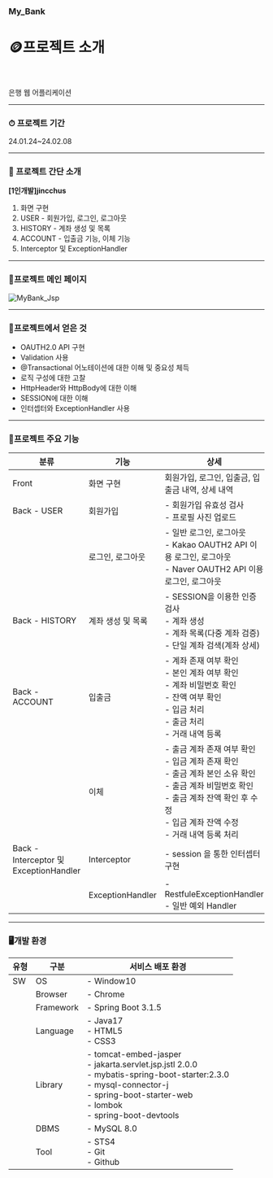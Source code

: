
### My_Bank<br>
<h1>🪙프로젝트 소개</h1><br>

은행 웹 어플리케이션

------

### ⏱ 프로젝트 기간<br>

24.01.24~24.02.08

------

### 👫 프로젝트 간단 소개<br>

**[1인개발]jincchus**

1. 화면 구현
2. USER - 회원가입, 로그인, 로그아웃
3. HISTORY - 계좌 생성 및 목록
4. ACCOUNT - 입출금 기능, 이체 기능
5. Interceptor 및 ExceptionHandler

------

### 🌟프로젝트 메인 페이지<br>

![MyBank_Jsp](https://github.com/Jincchus/Project/assets/136421962/7ae8a11a-4929-41f4-b362-50bf7e1bcc57)

------

### 🎯프로젝트에서 얻은 것<br>

- OAUTH2.0 API 구현
- Validation 사용
- @Transactional 어노테이션에 대한 이해 및 중요성 체득
- 로직 구성에 대한 고찰
- HttpHeader와 HttpBody에 대한 이해
- SESSION에 대한 이해
- 인터셉터와 ExceptionHandler 사용

------

### 🌝프로젝트 주요 기능<br>
| 분류                                               | 기능              | 상세                                                         |
| -------------------------------------------------- | ----------------- | ------------------------------------------------------------ |
| Front                                              | 화면 구현         | 회원가입, 로그인, 입출금, 입출금 내역, 상세 내역             |
| Back - USER                                        | 회원가입          | \- 회원가입 유효성 검사 <br />- 프로필 사진 업로드           |
|                                                    | 로그인, 로그아웃  | \- 일반 로그인, 로그아웃 <br />- Kakao OAUTH2 API 이용 로그인, 로그아웃 <br />- Naver OAUTH2 API 이용 로그인, 로그아웃 |
| Back - HISTORY                                     | 계좌 생성 및 목록 | \- SESSION을 이용한 인증검사 <br />- 계좌 생성 <br />- 계좌 목록(다중 계좌 검증) <br />- 단일 계좌 검색(계좌 상세) |
| Back - ACCOUNT                                     | 입출금            | \- 계좌 존재 여부 확인 <br />- 본인 계좌 여부 확인 <br />- 계좌 비밀번호 확인 <br />- 잔액 여부 확인 <br />- 입금 처리<br />- 출금 처리 <br />- 거래 내역 등록 |
|                                                    | 이체              | \- 출금 계좌 존재 여부 확인 <br />- 입금 계좌 존재 확인 <br />- 출금 계좌 본인 소유 확인 <br />- 출금 계좌 비밀번호 확인 <br />- 출금 계좌 잔액 확인 후 수정 <br />- 입금 계좌 잔액 수정 <br />- 거래 내역 등록 처리 |
| Back - <br />Interceptor 및 <br />ExceptionHandler | Interceptor       | \- session 을 통한 인터셉터 구현                             |
|                                                    | ExceptionHandler  | \- RestfuleExceptionHandler <br />- 일반 예외 Handler        |

------

### 🖥개발 환경<br>

| 유형 | 구분      | 서비스 배포 환경                                             |
| ---- | --------- | ------------------------------------------------------------ |
| SW   | OS        | - Window10                                                   |
|      | Browser   | - Chrome                                                     |
|      | Framework | - Spring Boot 3.1.5                                          |
|      | Language  | - Java17 <br />- HTML5 <br />- CSS3                          |
|      | Library   | - tomcat-embed-jasper <br />- jakarta.servlet.jsp.jstl 2.0.0 <br />- mybatis-spring-boot-starter:2.3.0 <br />- mysql-connector-j <br />- spring-boot-starter-web <br />- lombok <br />- spring-boot-devtools |
|      | DBMS      | - MySQL 8.0                                                  |
|      | Tool      | - STS4<br />- Git<br />- Github                              |

